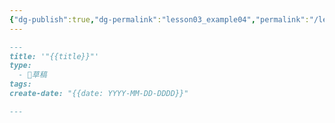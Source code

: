 ```yaml
---
{"dg-publish":true,"dg-permalink":"lesson03_example04","permalink":"/lesson03_example04/","title":"模板04：📃 草稿／文章／成品","tags":["🪨自籌Obsidian工作坊"],"created":"2025-06-22T16:34:47.000+08:00","updated":"2025-06-22T16:37:26.000+08:00"}
---
```



```markdown
---
title: '"{{title}}"'
type:
  - 📃草稿
tags: 
create-date: "{{date: YYYY-MM-DD-DDDD}}"

---

```
